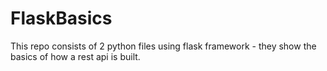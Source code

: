 # FlaskBasics

This repo consists of 2 python files using flask framework - they show the basics of how a rest api is built.
